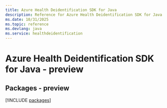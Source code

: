 ```yaml
---
title: Azure Health Deidentification SDK for Java
description: Reference for Azure Health Deidentification SDK for Java
ms.date: 10/31/2025
ms.topic: reference
ms.devlang: java
ms.service: healthdeidentification
---
```

# Azure Health Deidentification SDK for Java - preview
## Packages - preview
[!INCLUDE [packages](health-deidentification-index.md)]